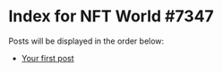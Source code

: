 # Index for NFT World #7347
Posts will be displayed in the order below:

- [Your first post](./001-first.md)

